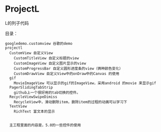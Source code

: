 # ProjectL
L的列子代码

目录：

    googledemo.customview 谷歌的demo
    projectl 
      CustomView 自定义View
        CustomTitleView 自定义标题的view
        CustomImageView 自定义图片显示的view
        CustomProgressBar 自定义圆形进度条的view（俩种颜色变化）
        CustomDrawView 自定义View中的onDraw中的Canvas 的使用
      gif 
        MovieImageView 可以显示的gif的ImageView，采用android 的movie 来显示gif
      PagerSlidingTabStrip 
        github上一个很好用的tab切换的控件。
      RecycleViewSwipeDimiss
        RecycleView中，滑动删除item，删除item的过程的动画可以学习下
      TextView
        RichText 富文本的显示
        
        
      主工程里面的内容是，5.0的一些控件的使用
